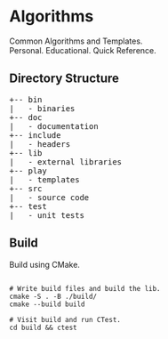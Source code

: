 Algorithms
==========

Common Algorithms and Templates.  
Personal. Educational. Quick Reference.  

Directory Structure
-------------------

<pre>
+-- bin
|   - binaries
+-- doc
|   - documentation
+-- include
|   - headers
+-- lib
|   - external libraries
+-- play
|   - templates
+-- src
|   - source code
+-- test
|   - unit tests
</pre>

Build
-----

Build using CMake.

```shell

# Write build files and build the lib.
cmake -S . -B ./build/
cmake --build build

# Visit build and run CTest.
cd build && ctest

```
